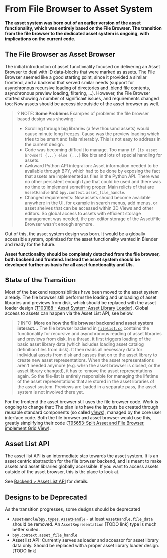 # From File Browser to Asset System

__The asset system was born out of an earlier version of the asset functionality, which was entirely based on the File Browser. The transition from the file browser to the dedicated asset system is ongoing, with implications on the current code.__

## The File Browser as Asset Browser

The initial introduction of asset functionality focused on delivering an Asset Browser to deal with ID data-blocks that were marked as assets. The File Browser seemed like a good starting point, since it provided a similar frontend, and a backend that served similar needs (support for asynchronous recursive loading of directories and .blend file contents, asynchronous preview loading, filtering, ...). However, the File Browser started showing a number of significant issues, and requirements changed too: Now assets should be accessible outside of the asset browser as well.


>? NOTE: **Some Problems**
> Examples of problems the file browser based design was showing:
>
> - Scrolling through big libraries (a few thousand assets) would cause minute long freezes. Cause was the preview loading which tries to be smart and fails miserably. This is not easy to address in the current design.
> - Code was becoming difficult to manage. Too many `if (is asset browser) {...} else {...}` like bits and lots of special handling for assets.
> - Awkward Python API integration: Asset information needed to be available through BPY, which had to be done by exposing the fact that assets are implemented as files in the Python API. There was no other persistent enough type that could be used and there was no time to implement something proper. Main relicts of that are `AssetHandle` and `bpy.context.asset_file_handle`.
> - Changed requirements:  Now assets should become available anywhere in the UI, for example in search menus, add menus, or asset shelves that can be accessed within 3D Views and other editors. So global access to assets with efficient storage management was needed, the per-editor storage of the Asset/File Browser wasn't enough anymore.

Out of this, the asset system design was born. It would be a globally accessible system, optimized for the asset functionality wanted in Blender and ready for the future. 

__Asset functionality should be completely detached from the file browser, both backend and frontend. Instead the asset system should be developed further as basis for all asset functionality and UIs.__

## State of the Transition

Most of the backend responsibilities have been moved to the asset system already. The file browser still performs the loading and unloading of asset libraries and previews from disk, which should be replaced with the asset loader design ([T103188 - Asset System: Asset Library Loader](https://developer.blender.org/T103188)). Global access to assets can happen via the Asset List API, see below.

>? INFO: **More on how the file browser backend and asset system interact...**
> The file browser backend in [`filelist.cc`](https://developer.blender.org/diffusion/B/browse/master/source/blender/editors/space_file/filelist.cc) contains the functionality for recursive and asynchronous reading of asset libraries and previews from disk. In a thread, it first triggers loading of the basic asset library data (which includes loading asset catalog definition files from disk). It then reads all necessary data for individual assets from disk and passes that on to the asset library to create new asset representations. When the asset representations aren't needed anymore (e.g. when the asset browser is closed, or the asset library changed), it has to remove the asset representations again. So the file-list is entirely responsible for managing the lifetime of the asset representations that are stored in the asset libraries of the asset system.
> Previews are loaded in a separate pass, the asset system is not involved there yet.

For the frontend the asset browser still uses the file browser code. Work is ongoing to change that: The plan is to have the layouts be created through reusable standard components (so called [_views_](https://wiki.blender.org/wiki/Source/Interface/Views)), managed by the core user interface code. Both the file browser and asset browser would use this, greatly simplifying their code ([T95653: Split Asset and File Browser, implement Grid View](https://developer.blender.org/T95653)).

## Asset List API

The asset list API is an intermediate step towards the asset system. It is an asset centric abstraction for the file browser backend, and is meant to make assets and asset libraries globally accessible. If you want to access assets outside of the asset browser, this is the place to look at.

See [Backend > Asset List API](../backend/asset_list_api.md) for details.

## Designs to be Deprecated

As the transition progresses, some designs should be deprecated

- `AssetHandle`/[`bpy.types.AssetHandle`](https://docs.blender.org/api/current/bpy.types.AssetHandle.html#bpy.types.AssetHandle) - at least `AssetHandle.file_data` should be removed. An `AssetRepresentation` [TODO link] type is much better suited.
- [`bpy.context.asset_file_handle`](https://docs.blender.org/api/current/bpy.context.html#bpy.context.asset_file_handle)
- Asset list API: Currently serves as loader and accessor for asset library data only. Should be replaced with a proper asset library loader design. [TODO link]